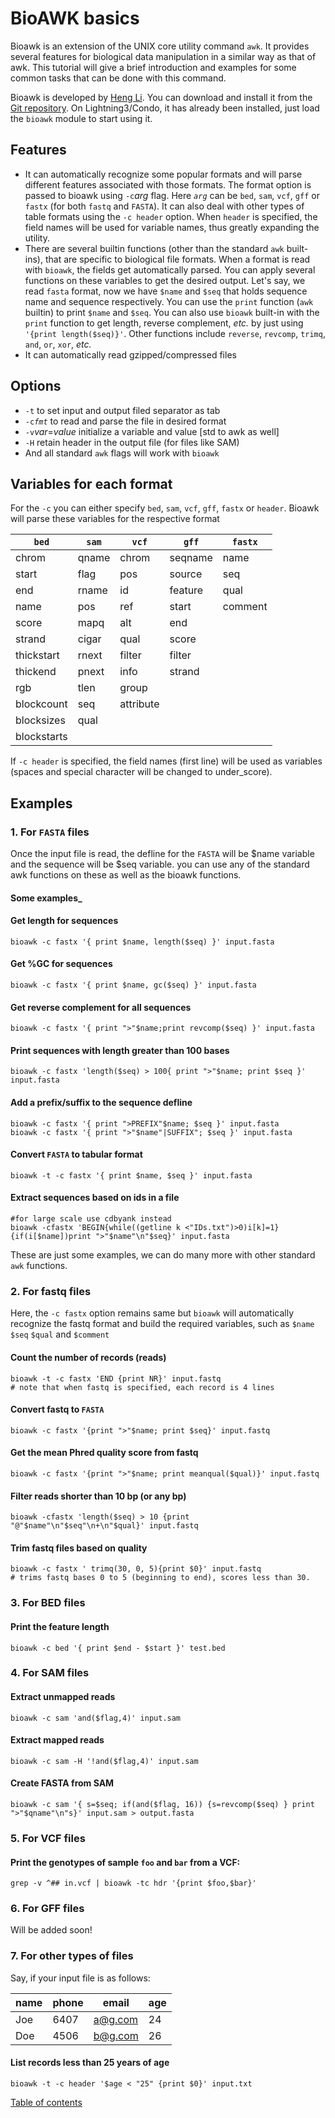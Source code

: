 # BioAWK basics
Bioawk is an extension of the UNIX core utility command `awk`. It provides several features for biological data manipulation in a similar way as that of awk. This tutorial will give a brief introduction and examples for some common tasks that can be done with this command.

Bioawk is developed by [Heng Li](http://lh3lh3.users.sourceforge.net). You can download and install it from the [Git repository](https://github.com/lh3).
 On Lightning3/Condo, it has already been installed, just load the `bioawk` module to start using it.

##  Features  ##

  - It can automatically recognize some popular formats and will parse different features associated with those formats. The format option is passed to bioawk using `-c`_arg_ flag. Here _`arg`_ can be `bed`, `sam`, `vcf`, `gff` or `fastx` (for both `fastq` and `FASTA`). It can also deal with other types of table formats using the `-c header` option. When `header` is specified, the field names will be used for variable names, thus greatly expanding the utility.
  - There are several builtin functions (other than the standard `awk` built-ins), that are specific to biological file formats. When a format is read with `bioawk`, the fields get automatically parsed. You can apply several functions on these variables to get the desired output. Let's say, we read `fasta` format, now we have `$name` and `$seq`  that holds sequence name and sequence respectively. You can use the `print` function (`awk` builtin) to print `$name` and `$seq`. You can also use `bioawk` built-in with the `print` function to get length, reverse complement, _etc._ by just using `'{print length($seq)}'`. Other functions include `reverse`, `revcomp`, `trimq`, `and`, `or`, `xor`, _etc._
  - It can automatically read gzipped/compressed files

##  Options  ##

  * `-t` to set input and output filed separator as tab
  * `-c`_`fmt`_ to read and parse the file in desired format
  * `-v`_var_=_value_ initialize a variable and value [std to awk as well]
  * `-H` retain header in the output file (for files like SAM)
  * And all standard `awk` flags will work with `bioawk`

##  Variables for each format  ##

For the `-c` you can either specify `bed`, `sam`, `vcf`, `gff`,  `fastx` or `header`. Bioawk will parse these variables for the respective format


|`bed` |`sam` |`vcf` |`gff` |`fastx` |
| --- | --- | --- | --- | --- |
| chrom | qname | chrom | seqname | name |
| start | flag | pos | source | seq |
| end | rname | id | feature | qual |
| name | pos | ref | start | comment |
| score | mapq | alt | end | |
| strand | cigar | qual | score | |
| thickstart | rnext | filter | filter | |
| thickend | pnext | info | strand | |
| rgb | tlen | group | | |
| blockcount | seq | attribute | | |
| blocksizes | qual | | | |
| blockstarts | | | | |

If `-c header` is specified, the field names (first line) will be used as variables (spaces and special character will be changed to under_score).


##  Examples  ##

###  1. For `FASTA` files  ###
Once the input file is read, the defline for the `FASTA` will be $name variable and the sequence will be $seq variable. you can use any of the standard awk functions on these as well as the bioawk functions.

#### Some examples_

#### Get length for sequences ####
```
bioawk -c fastx '{ print $name, length($seq) }' input.fasta
```
#### Get %GC for sequences ####
```
bioawk -c fastx '{ print $name, gc($seq) }' input.fasta
```
#### Get reverse complement for all sequences ####
```
bioawk -c fastx '{ print ">"$name;print revcomp($seq) }' input.fasta
```
#### Print sequences with length greater than 100 bases ####  
```
bioawk -c fastx 'length($seq) > 100{ print ">"$name; print $seq }'  input.fasta
```
#### Add a prefix/suffix to the sequence defline ####
```
bioawk -c fastx '{ print ">PREFIX"$name; $seq }' input.fasta
bioawk -c fastx '{ print ">"$name"|SUFFIX"; $seq }' input.fasta
```
#### Convert `FASTA` to tabular format ####
```
bioawk -t -c fastx '{ print $name, $seq }' input.fasta
```
####  Extract sequences based on ids in a file  ####
```
#for large scale use cdbyank instead
bioawk -cfastx 'BEGIN{while((getline k <"IDs.txt")>0)i[k]=1}{if(i[$name])print ">"$name"\n"$seq}' input.fasta
```
These are just some examples, we can do many more with other standard `awk` functions.

###  2. For fastq files  ###

Here, the `-c fastx` option remains same but `bioawk` will automatically recognize the fastq format and build the required variables, such as `$name`  `$seq`  `$qual` and `$comment`

#### Count the number of records (reads) ####
```
bioawk -t -c fastx 'END {print NR}' input.fastq
# note that when fastq is specified, each record is 4 lines
```
#### Convert fastq to `FASTA` ####
```
bioawk -c fastx '{print ">"$name; print $seq}' input.fastq
```
#### Get the mean Phred quality score from fastq ####
```
bioawk -c fastx '{print ">"$name; print meanqual($qual)}' input.fastq
```

#### Filter reads shorter than 10 bp (or any bp) ####
```
bioawk -cfastx 'length($seq) > 10 {print "@"$name"\n"$seq"\n+\n"$qual}' input.fastq
```
#### Trim fastq files based on quality ####
```
bioawk -c fastx ' trimq(30, 0, 5){print $0}' input.fastq
# trims fastq bases 0 to 5 (beginning to end), scores less than 30.
```



###  3. For BED files  ###

#### Print the feature length ####
```
bioawk -c bed '{ print $end - $start }' test.bed
```

###  4. For SAM files  ###

#### Extract unmapped reads ####
```
bioawk -c sam 'and($flag,4)' input.sam
```

#### Extract mapped reads ####
```
bioawk -c sam -H '!and($flag,4)' input.sam
```

#### Create FASTA from SAM ####
```
bioawk -c sam '{ s=$seq; if(and($flag, 16)) {s=revcomp($seq) } print ">"$qname"\n"s}' input.sam > output.fasta
```

###  5. For VCF files  ###
####  Print the genotypes of sample `foo` and `bar` from a VCF: ####
```
grep -v ^## in.vcf | bioawk -tc hdr '{print $foo,$bar}'
```
###  6. For GFF files  ###

Will be added soon!

###  7. For other types of files  ###

Say, if your input file is as follows:

| name | phone | email | age |
| --- | --- | --- | --- |
| Joe | 6407 | a@g.com | 24 |
| Doe | 4506 | b@g.com | 26 |

#### List records less than 25 years of age ####
```
bioawk -t -c header '$age < "25" {print $0}' input.txt
```

[Table of contents](https://isugenomics.github.io/bioinformatics-workbook/)
